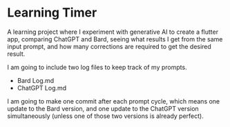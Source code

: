 # Learning Timer

A learning project where I experiment with generative AI to create a  flutter app, comparing ChatGPT and Bard, seeing what results I get from  the same input prompt, and how many corrections are required to get the desired result.

I am going to include two log files to keep track of my prompts.

* Bard Log.md
* ChatGPT Log.md

I am going to make one commit after each prompt cycle, which means one update to the Bard version, and one update to the ChatGPT version simultaneously (unless one of those two versions is already perfect).
